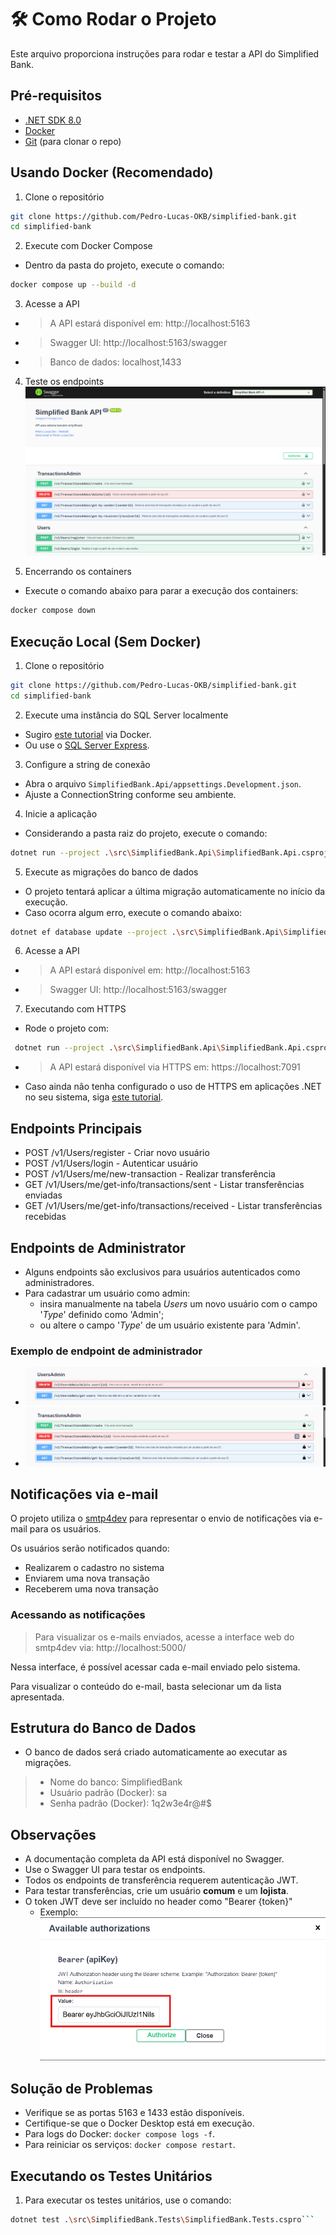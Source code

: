 # 🛠️ Como Rodar o Projeto
Este arquivo proporciona instruções para rodar e testar a API do Simplified Bank.

## Pré-requisitos
- [.NET SDK 8.0](https://dotnet.microsoft.com/download/dotnet/8.0)
- [Docker](https://www.docker.com/products/docker-desktop/)
- [Git](https://git-scm.com/downloads) (para clonar o repo)

## Usando Docker (Recomendado)
1. Clone o repositório
```bash
git clone https://github.com/Pedro-Lucas-OKB/simplified-bank.git
cd simplified-bank
```

2. Execute com Docker Compose
- Dentro da pasta do projeto, execute o comando:
```bash
docker compose up --build -d
```

3. Acesse a API
- >A API estará disponível em: http://localhost:5163
- >Swagger UI: http://localhost:5163/swagger
- >Banco de dados: localhost,1433

4. Teste os endpoints 
![Swagger UI 01](docs/images/Swagger_UI_(01).png)

5. Encerrando os containers
- Execute o comando abaixo para parar a execução dos containers:
```bash
docker compose down
```

## Execução Local (Sem Docker)
1. Clone o repositório
```bash
git clone https://github.com/Pedro-Lucas-OKB/simplified-bank.git
cd simplified-bank
```
2. Execute uma instância do SQL Server localmente
- Sugiro [este tutorial](https://blog.balta.io/sql-server-docker/) via Docker.
- Ou use o [SQL Server Express](https://www.microsoft.com/pt-br/sql-server/sql-server-downloads).

3. Configure a string de conexão
- Abra o arquivo `SimplifiedBank.Api/appsettings.Development.json`.
- Ajuste a ConnectionString conforme seu ambiente.

4. Inicie a aplicação
- Considerando a pasta raiz do projeto, execute o comando:
```bash
dotnet run --project .\src\SimplifiedBank.Api\SimplifiedBank.Api.csproj
```

5. Execute as migrações do banco de dados
- O projeto tentará aplicar a última migração automaticamente no início da execução.
- Caso ocorra algum erro, execute o comando abaixo:
```bash
dotnet ef database update --project .\src\SimplifiedBank.Api\SimplifiedBank.Api.csproj
```

6. Acesse a API
- >A API estará disponível em: http://localhost:5163
- >Swagger UI: http://localhost:5163/swagger

7. Executando com HTTPS
- Rode o projeto com:
```bash
 dotnet run --project .\src\SimplifiedBank.Api\SimplifiedBank.Api.csproj -lp https
```
- >A API estará disponível via HTTPS em: https://localhost:7091
- Caso ainda não tenha configurado o uso de HTTPS em aplicações .NET no seu sistema, siga [este tutorial](https://docs.microsoft.com/pt-br/aspnet/core/security/enforcing-ssl?view=aspnetcore-6.0&tabs=visual-studio).

## Endpoints Principais
- POST /v1/Users/register - Criar novo usuário
- POST /v1/Users/login - Autenticar usuário
- POST /v1/Users/me/new-transaction - Realizar transferência
- GET /v1/Users/me/get-info/transactions/sent - Listar transferências enviadas
- GET /v1/Users/me/get-info/transactions/received - Listar transferências recebidas

## Endpoints de Administrator
- Alguns endpoints são exclusivos para usuários autenticados como administradores.
- Para cadastrar um usuário como admin:
    - insira manualmente na tabela _Users_ um novo usuário com o campo '_Type_' definido como 'Admin';
    - ou altere o campo '_Type_' de um usuário existente para 'Admin'.
### Exemplo de endpoint de administrador
- ![Swagger UI 02](docs/images/Swagger_UI_(02).png)
- ![Swagger UI 03](docs/images/Swagger_UI_(03).png)

## Notificações via e-mail
O projeto utiliza o [smtp4dev](https://github.com/rnwood/smtp4dev) para representar o envio de notificações via e-mail para os usuários.

Os usuários serão notificados quando:
- Realizarem o cadastro no sistema
- Enviarem uma nova transação
- Receberem uma nova transação

### Acessando as notificações
> Para visualizar os e-mails enviados, acesse a interface web do smtp4dev via: http://localhost:5000/

Nessa interface, é possível acessar cada e-mail enviado pelo sistema. 

Para visualizar o conteúdo do e-mail, basta selecionar um da lista apresentada.

## Estrutura do Banco de Dados
- O banco de dados será criado automaticamente ao executar as migrações.

> - Nome do banco: SimplifiedBank
> - Usuário padrão (Docker): sa
> - Senha padrão (Docker): 1q2w3e4r@#$

## Observações
- A documentação completa da API está disponível no Swagger.
- Use o Swagger UI para testar os endpoints.
- Todos os endpoints de transferência requerem autenticação JWT.
- Para testar transferências, crie um usuário **comum** e um **lojista**.
- O token JWT deve ser incluído no header como "Bearer {token}"
  - Exemplo: ![Authorization usage](docs/images/Authorization_usage.png)

## Solução de Problemas
- Verifique se as portas 5163 e 1433 estão disponíveis.
- Certifique-se que o Docker Desktop está em execução.
- Para logs do Docker: `docker compose logs -f`.
- Para reiniciar os serviços: `docker compose restart`.

## Executando os Testes Unitários
1. Para executar os testes unitários, use o comando:

```bash 
dotnet test .\src\SimplifiedBank.Tests\SimplifiedBank.Tests.cspro```